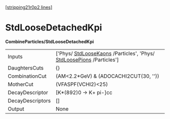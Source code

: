 [[stripping21r0p2 lines]](./stripping21r0p2-commonparticles)

# StdLooseDetachedKpi

**CombineParticles/StdLooseDetachedKpi**

|                  |                                                                                                                                              |
|------------------|----------------------------------------------------------------------------------------------------------------------------------------------|
| Inputs           | ['Phys/ [StdLooseKaons](./stripping21r0p2-stdloosekaons) /Particles', 'Phys/ [StdLoosePions](./stripping21r0p2-stdloosepions) /Particles'] |
| DaughtersCuts    | {}                                                                                                                                           |
| CombinationCut   | (AM\<2.2\*GeV) & (ADOCACHI2CUT(30, ''))                                                                                                      |
| MotherCut        | (VFASPF(VCHI2)\<25)                                                                                                                          |
| DecayDescriptor  | [K\*(892)0 -\> K+ pi-]cc                                                                                                                   |
| DecayDescriptors | []                                                                                                                                         |
| Output           | None                                                                                                                                         |
